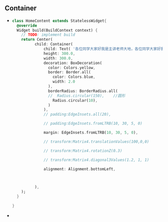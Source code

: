 ## Container



- ```dart
  class HomeContent extends StatelessWidget{
    @override
    Widget build(BuildContext context) {
      // TODO: implement build
      return Center(
            child: Container(
                child: Text( '各位同学大家好我是主讲老师大地，各位同学大家好我是主讲老师大地',),
                height: 300.0,
                width: 300.0,
                decoration: BoxDecoration(
                  color: Colors.yellow,
                  border: Border.all(
                    color: Colors.blue,
                    width: 2.0
                  ),
                  borderRadius: BorderRadius.all(
                  //  Radius.circular(150),    //圆形
                    Radius.circular(10),  
                  )
                ),
                // padding:EdgeInsets.all(20),
  
                // padding:EdgeInsets.fromLTRB(10, 30, 5, 0)
  
                margin: EdgeInsets.fromLTRB(10, 30, 5, 0),
  
                // transform:Matrix4.translationValues(100,0,0)
  
                // transform:Matrix4.rotationZ(0.3)
  
                // transform:Matrix4.diagonal3Values(1.2, 1, 1)
  
                alignment: Alignment.bottomLeft,
              
  
  
            ),
      );
    }
    
  }
  ```

- 